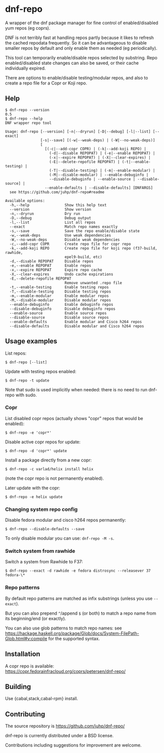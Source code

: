 # dnf-repo

A wrapper of the dnf package manager for fine control of
enabled/disabled yum repos (eg coprs).

DNF is not terribly fast at handling repos partly because it likes
to refresh the cached repodata frequently. So it can be advantageous
to disable smaller repos by default and only enable them as needed
(eg periodically).

This tool can temporarily enable/disable repos selected by substring.
Repo enabled/disabled state changes can also be saved,
or their cache individually expired.

There are options to enable/disable testing/modular repos,
and also to create a repo file for a Copr or Koji repo.

## Help

```shellsession
$ dnf-repo --version
0.5
$ dnf-repo --help
DNF wrapper repo tool

Usage: dnf-repo [--version] [-n|--dryrun] [-D|--debug] [-l|--list] [--exact]
                [-s|--save] [(-w|--weak-deps) | (-W|--no-weak-deps)]
                [
                  [(-c|--add-copr COPR) | (-k|--add-koji REPO) |
                    (-d|--disable REPOPAT) | (-e|--enable REPOPAT) |
                    (-x|--expire REPOPAT) | (-X|--clear-expires) |
                    (-E|--delete-repofile REPOPAT) | (-t|--enable-testing) |
                    (-T|--disable-testing) | (-m|--enable-modular) |
                    (-M|--disable-modular) | --enable-debuginfo |
                    --disable-debuginfo | --enable-source | --disable-source] |
                  --enable-defaults | --disable-defaults] [DNFARGS]
  see https://github.com/juhp/dnf-repo#readme

Available options:
  -h,--help                Show this help text
  --version                Show version
  -n,--dryrun              Dry run
  -D,--debug               Debug output
  -l,--list                List all repos
  --exact                  Match repo names exactly
  -s,--save                Save the repo enable/disable state
  -w,--weak-deps           Use weak dependencies
  -W,--no-weak-deps        Disable weak dependencies
  -c,--add-copr COPR       Create repo file for copr repo
  -k,--add-koji REPO       Create repo file for koji repo (f37-build, rawhide,
                           epel9-build, etc)
  -d,--disable REPOPAT     Disable repos
  -e,--enable REPOPAT      Enable repos
  -x,--expire REPOPAT      Expire repo cache
  -X,--clear-expires       Undo cache expirations
  -E,--delete-repofile REPOPAT
                           Remove unwanted .repo file
  -t,--enable-testing      Enable testing repos
  -T,--disable-testing     Disable testing repos
  -m,--enable-modular      Enable modular repos
  -M,--disable-modular     Disable modular repos
  --enable-debuginfo       Enable debuginfo repos
  --disable-debuginfo      Disable debuginfo repos
  --enable-source          Enable source repos
  --disable-source         Disable source repos
  --enable-defaults        Enable modular and Cisco h264 repos
  --disable-defaults       Disable modular and Cisco h264 repos
```

## Usage examples
List repos:
```shellsession
$ dnf-repo [--list]
```

Update with testing repos enabled:
```shellsession
$ dnf-repo -t update
```

Note that sudo is used implicitly when needed:
there is no need to run dnf-repo with sudo.

### Copr
List disabled copr repos (actually shows "copr" repos that would be enabled):
```shellsession
$ dnf-repo -e 'copr*'
```

Disable active copr repos for update:
```shellsession
$ dnf-repo -d 'copr*' update
```

Install a package directly from a new copr:
```shellsession
$ dnf-repo -c varlad/helix install helix
```
(note the copr repo is not permanently enabled).

Later update with the copr:
```shellsession
$ dnf-repo -e helix update
```

### Changing system repo config
Disable fedora modular and cisco h264 repos permanently:
```shellsession
$ dnf-repo --disable-defaults --save
```

To only disable modular you can use: `dnf-repo -M -s`.

### Switch system from rawhide
Switch a system from Rawhide to F37:
```shellsession
$ dnf-repo --exact -d rawhide -e fedora distrosync --releasever 37 fedora-\*
```

### Repo patterns
By default repo patterns are matched as infix substrings
(unless you use `--exact`).

But you can also prepend `^`/append `$` (or both) to match a repo name
from its beginning/end (or exactly).

You can also use glob patterns to match repo names:
see https://hackage.haskell.org/package/Glob/docs/System-FilePath-Glob.html#v:compile for the supported syntax.

## Installation
A copr repo is available:
<https://copr.fedorainfracloud.org/coprs/petersen/dnf-repo/>

## Building
Use {cabal,stack,cabal-rpm} install.

## Contributing
The source repository is https://github.com/juhp/dnf-repo/

dnf-repo is currently distributed under a BSD license.

Contributions including suggestions for improvement are welcome.
